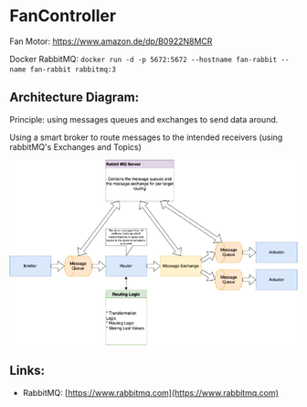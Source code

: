 # FanController

Fan Motor: https://www.amazon.de/dp/B0922N8MCR

Docker RabbitMQ: ```docker run -d -p 5672:5672 --hostname fan-rabbit --name fan-rabbit rabbitmq:3```

## Architecture Diagram:
Principle: using messages queues and exchanges to send data around.

Using a smart broker to route messages to the intended receivers (using rabbitMQ's Exchanges and Topics)

![Architecture Diagram](./documentation/FanController.png)

## Links:
* RabbitMQ: [https://www.rabbitmq.com](https://www.rabbitmq.com)